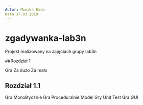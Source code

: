 ```yaml
---
Autor: Monika Raab
Data 17.03.2019
---
```



# zgadywanka-lab3n
Projekt realizowany na zajęciach grupy lab3n

##Rozdział 1

Gra Za dużo Za mało

## Rozdział 1.1
Gra Monolitycznie
Gra Proceduralnie
Model Gry
Unit Test
Gra GUI




